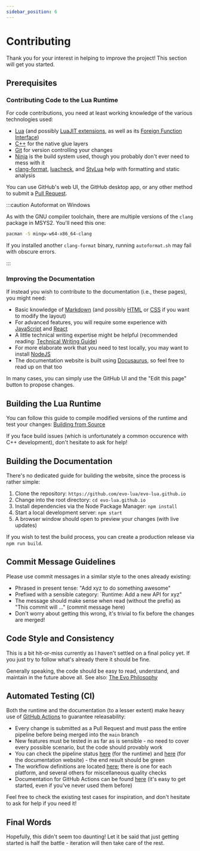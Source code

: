 ```yaml
---
sidebar_position: 6
---
```


# Contributing

Thank you for your interest in helping to improve the project! This section will get you started.

## Prerequisites

### Contributing Code to the Lua Runtime

For code contributions, you need at least working knowledge of the various technologies used:

- [Lua](https://www.lua.org/pil/) (and possibly [LuaJIT extensions](https://luajit.org/extensions.html), as well as its [Foreign Function Interface](https://luajit.org/ext_ffi_api.html))
- [C++](https://www.learncpp.com/) for the native glue layers
- [Git](https://git-scm.com/book/en/v2/) for version controlling your changes
- [Ninja](https://ninja-build.org/) is the build system used, though you probably don't ever need to mess with it
- [clang-format](https://clang.llvm.org/docs/ClangFormat.html), [luacheck](https://github.com/lunarmodules/luacheck), and [StyLua](https://github.com/JohnnyMorganz/StyLua) help with formatting and static analysis

You can use GitHub's web UI, the GitHub desktop app, or any other method to submit a [Pull Request](https://docs.github.com/en/pull-requests).

:::caution Autoformat on Windows

As with the GNU compiler toolchain, there are multiple versions of the `clang` package in MSYS2. You'll need this one:

```sh
pacman -S mingw-w64-x86_64-clang
```

If you installed another `clang-format` binary, running `autoformat.sh` may fail with obscure errors.

:::

### Improving the Documentation

If instead you wish to contribute to the documentation (i.e., these pages), you might need:

- Basic knowledge of [Markdown](https://www.markdownguide.org/) (and possibly [HTML](https://developer.mozilla.org/en-US/docs/Learn/Getting_started_with_the_web/HTML_basics) or [CSS](https://developer.mozilla.org/en-US/docs/Learn/Getting_started_with_the_web/CSS_basics) if you want to modify the layout)
- For advanced features, you will require some experience with [JavaScript](https://developer.mozilla.org/en-US/docs/Learn/Getting_started_with_the_web/JavaScript_basics) and [React](https://react.dev/)
- A little technical writing expertise might be helpful (recommended reading: [Technical Writing Guide](https://developers.google.com/tech-writing))
- For more elaborate work that you need to test locally, you may want to install [NodeJS](https://nodejs.org/en)
- The documentation website is built using [Docusaurus](https://docusaurus.io/), so feel free to read up on that too

In many cases, you can simply use the GitHub UI and the "Edit this page" button to propose changes.

## Building the Lua Runtime

You can follow this guide to compile modified versions of the runtime and test your changes: [Building from Source](/docs/how-to-guides/building-from-source)

If you face build issues (which is unfortunately a common occurence with C++ development), don't hesitate to ask for help!

## Building the Documentation

There's no dedicated guide for building the website, since the process is rather simple:

1. Clone the repository: `https://github.com/evo-lua/evo-lua.github.io`
1. Change into the root directory: `cd evo-lua.github.io`
1. Install dependencies via the Node Package Manager: `npm install`
1. Start a local development server: `npm start`
1. A browser window should open to preview your changes (with live updates)

If you wish to test the build process, you can create a production release via `npm run build`.

## Commit Message Guidelines

Please use commit messages in a similar style to the ones already existing:

- Phrased in present tense: "Add xyz to do something awesome"
- Prefixed with a sensible category: `Runtime: Add a new API for xyz"
- The message should make sense when read (without the prefix) as "This commit will ..." (commit message here)
- Don't worry about getting this wrong, it's trivial to fix before the changes are merged!

## Code Style and Consistency

This is a bit hit-or-miss currently as I haven't settled on a final policy yet. If you just try to follow what's already there it should be fine.

Generally speaking, the code should be easy to read, understand, and maintain in the future above all. See also: [The Evo Philosophy](/docs/background-information/the-evo-philosophy)

## Automated Testing (CI)

Both the runtime and the documentation (to a lesser extent) make heavy use of [GitHub Actions](https://github.com/features/actions) to guarantee releasability:

- Every change is submitted as a Pull Request and must pass the entire pipeline before being merged into the `main` branch
- New features must be tested in as far as is sensible - no need to cover every possible scenario, but the code should provably work
- You can check the pipeline status [here](https://github.com/evo-lua/evo-runtime/actions) (for the runtime) and [here](https://github.com/evo-lua/evo-lua.github.io/actions) (for the documentation website) - the end result should be green
- The workflow definitions are located [here](https://github.com/evo-lua/evo-runtime/tree/main/.github/workflows); there is one for each platform, and several others for miscellaneous quality checks
- Documentation for GitHub Actions can be found [here](https://docs.github.com/en/actions) (it's easy to get started, even if you've never used them before)

Feel free to check the existing test cases for inspiration, and don't hesitate to ask for help if you need it!

## Final Words

Hopefully, this didn't seem too daunting! Let it be said that just getting started is half the battle - iteration will then take care of the rest.
